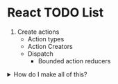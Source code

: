 # React TODO List

1) Create actions
    * Action types
    * Action Creators
    * Dispatch
        * Bounded action reducers
<details>
<summary>How do I make all of this?</summary>
<br>
```
const ADD_TODO = 'ADD_TODO';
const TOGGLE_TODO = 'TOGGLE_TODO';


```
</details>

